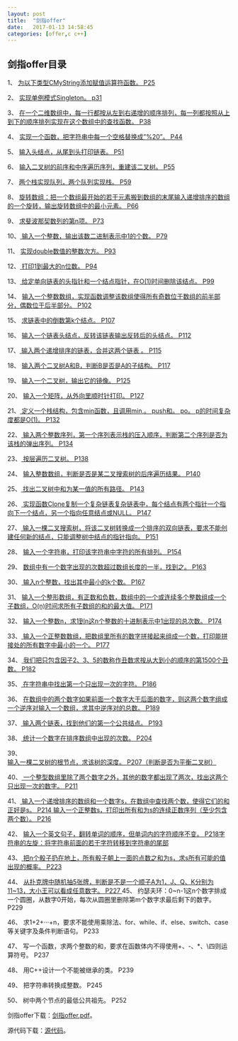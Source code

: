```yaml
---
layout:	post
title:	"剑指offer"
date:	2017-01-13 14:58:45
categories:	[offer,c c++]
---
```


## 剑指offer目录 ##

1、	[为以下类型CMyString添加赋值运算符函数。  P25](http://nofly.cc/offer/c%20c++/2017/01/15/%E5%89%91%E6%8C%87offer%E9%9D%A2%E8%AF%95%E9%A2%98%E4%B8%80.html "剑指offer面试题一")

2、	[实现单例模式Singleton。  p31](http://nofly.cc/offer/c%20c++/2017/01/15/%E5%89%91%E6%8C%87offer%E9%9D%A2%E8%AF%95%E9%A2%98%E4%BA%8C.html "剑指offer面试题二")

3、	[在一个二维数组中，每一行都按从左到右递增的顺序排列，每一列都按照从上到下的顺序排列实现在这个数组中的查找函数。  P38](http://nofly.cc/offer/c%20c++/2017/01/16/%E5%89%91%E6%8C%87offer%E9%9D%A2%E8%AF%95%E9%A2%98%E4%B8%89.html "剑指offer面试题三")

4、	[实现一个函数，把字符串中每一个空格替换成”%20”。  P44](http://nofly.cc/offer/c%20c++/2017/01/16/%E5%89%91%E6%8C%87offer%E9%9D%A2%E8%AF%95%E9%A2%98%E5%9B%9B.html "剑指offer面试题四")

5、	[输入头结点，从尾到头打印链表。  P51](http://nofly.cc/offer/c%20c++/2017/01/17/%E5%89%91%E6%8C%87offer%E9%9D%A2%E8%AF%95%E9%A2%98%E4%BA%94.html "剑指offer面试题五")

6、	[输入二叉树的前序和中序遍历序列，重建该二叉树。  P55](http://nofly.cc/offer/c%20c++/2017/01/17/%E5%89%91%E6%8C%87offer%E9%9D%A2%E8%AF%95%E9%A2%98%E5%85%AD.html "剑指offer面试题六")

7、	[两个栈实现队列，两个队列实现栈。  P59](http://nofly.cc/offer/c%20c++/2017/01/18/%E5%89%91%E6%8C%87offer%E9%9D%A2%E8%AF%95%E9%A2%98%E4%B8%83.html "剑指offer面试题七")

8、	[旋转数组：把一个数组最开始的若干元素搬到数组的末尾输入递增排序的数组的一个旋转，输出旋转数组中的最小元素。  P66](http://nofly.cc/offer/c%20c++/2017/01/18/%E5%89%91%E6%8C%87offer%E9%9D%A2%E8%AF%95%E9%A2%98%E5%85%AB.html "剑指offer面试题八")

9、	[求斐波那契数列的第n项。  P73](http://nofly.cc/offer/c%20c++/2017/01/19/%E5%89%91%E6%8C%87offer%E9%9D%A2%E8%AF%95%E9%A2%98%E4%B9%9D.html "剑指offer面试题九")

10、[	输入一个整数，输出该数二进制表示中1的个数。  P79](http://nofly.cc/offer/c%20c++/2017/01/19/%E5%89%91%E6%8C%87offer%E9%9D%A2%E8%AF%95%E9%A2%98%E5%8D%81.html "剑指offer面试题十")

11、	[实现double数值的整数次方。  P93](http://nofly.cc/offer/c%20c++/2017/01/20/%E5%89%91%E6%8C%87offer%E9%9D%A2%E8%AF%95%E9%A2%98%E5%8D%81%E4%B8%80.html "剑指offer面试题十一")

12、[	打印1到最大的n位数。  P94](http://nofly.cc/offer/c%20c++/2017/01/20/%E5%89%91%E6%8C%87offer%E9%9D%A2%E8%AF%95%E9%A2%98%E5%8D%81%E4%BA%8C.html "剑指offer面试题十二")

13、[	给定单向链表的头指针和一个结点指针，在O(1)时间删除该结点。  P99](http://nofly.cc/offer/c%20c++/2017/01/21/%E5%89%91%E6%8C%87offer%E9%9D%A2%E8%AF%95%E9%A2%98%E5%8D%81%E4%B8%89.html "剑指offer面试题十三")

14、	[输入一个整数数组，实现函数调整该数组使得所有奇数位于数组的前半部分，偶数位于后半部分。  P102](http://nofly.cc/offer/c%20c++/2017/01/21/%E5%89%91%E6%8C%87offer%E9%9D%A2%E8%AF%95%E9%A2%98%E5%8D%81%E5%9B%9B.html "剑指offer面试题十四")

15、	[求链表中的倒数第k个结点。  P107](http://nofly.cc/offer/c%20c++/2017/01/22/%E5%89%91%E6%8C%87offer%E9%9D%A2%E8%AF%95%E9%A2%98%E5%8D%81%E4%BA%94.html "剑指offer面试题十五")

16、	[输入一个链表头结点，反转该链表输出反转后的头结点。  P112](http://nofly.cc/offer/c%20c++/2017/01/22/%E5%89%91%E6%8C%87offer%E9%9D%A2%E8%AF%95%E9%A2%98%E5%8D%81%E5%85%AD.html "剑指offer面试题十六")

17、[	输入两个递增排序的链表，合并这两个链表  。  P115](http://nofly.cc/offer/c%20c++/2017/01/23/%E5%89%91%E6%8C%87offer%E9%9D%A2%E8%AF%95%E9%A2%98%E5%8D%81%E4%B8%83.html "剑指offer面试题十七")

18、	[输入两个二叉树A和B，判断B是否是A的子结构。  P117](http://nofly.cc/offer/c%20c++/2017/01/23/%E5%89%91%E6%8C%87offer%E9%9D%A2%E8%AF%95%E9%A2%98%E5%8D%81%E5%85%AB.html "剑指offer面试题十八")

19、	[输入一个二叉树，输出它的镜像。  P125](http://nofly.cc/offer/c%20c++/2017/01/24/%E5%89%91%E6%8C%87offer%E9%9D%A2%E8%AF%95%E9%A2%98%E5%8D%81%E4%B9%9D.html "剑指offer吗面试题十九")

20、	[输入一个矩阵，从外向里顺时针打印。  P127](http://nofly.cc/offer/c%20c++/2017/01/24/%E5%89%91%E6%8C%87offer%E9%9D%A2%E8%AF%95%E9%A2%98%E4%BA%8C%E5%8D%81.html "剑指offer面试题二十")

21、[	定义一个栈结构，包含min函数，且调用min,。  push和。  po。  p的时间复杂度都是O(1)。  P132](http://nofly.cc/offer/c%20c++/2017/01/25/%E5%89%91%E6%8C%87offer%E9%9D%A2%E8%AF%95%E9%A2%98%E4%BA%8C%E5%8D%81%E4%B8%80.html "剑指offer面试题二十一")

22、[	输入两个整数序列，第一个序列表示栈的压入顺序，判断第二个序列是否为该栈的弹出序列。  P134](http://nofly.cc/offer/c%20c++/2017/01/25/%E5%89%91%E6%8C%87offer%E9%9D%A2%E8%AF%95%E9%A2%98%E4%BA%8C%E5%8D%81%E4%BA%8C.html "剑指offer面试题二十二")

23、[	按层遍历二叉树。  P138](http://nofly.cc/offer/c%20c++/2017/01/26/%E5%89%91%E6%8C%87offer%E9%9D%A2%E8%AF%95%E9%A2%98%E4%BA%8C%E5%8D%81%E4%B8%89.html "剑指offer面试题二十三")

24、	[输入整数数组，判断是否是某二叉搜索树的后序遍历结果。  P140](http://nofly.cc/offer/c%20c++/2017/01/26/%E5%89%91%E6%8C%87offer%E9%9D%A2%E8%AF%95%E9%A2%98%E4%BA%8C%E5%8D%81%E5%9B%9B.html "剑指offer面试题二十四")

25、[	找出二叉树中和为某一值的所有路径。  P143](http://nofly.cc/offer/c%20c++/2017/01/27/%E5%89%91%E6%8C%87offer%E9%9D%A2%E8%AF%95%E9%A2%98%E4%BA%8C%E5%8D%81%E4%BA%94.html "剑指offer面试题二十五")

26、[	实现函数Clone复制一个复杂链表复杂链表中，每个结点有两个指针一个指向下一个结点，另一个指向任意结点或NULL。  P147](http://nofly.cc/offer/c%20c++/2017/01/27/%E5%89%91%E6%8C%87offer%E9%9D%A2%E8%AF%95%E9%A2%98%E4%BA%8C%E5%8D%81%E5%85%AD.html "剑指offer面试题二十六")

27、[	输入一棵二叉搜索树，将该二叉树转换成一个排序的双向链表，要求不能创建任何新的结点，只能调整树中结点的指针指向。  P151](http://nofly.cc/offer/c%20c++/2017/01/28/%E5%89%91%E6%8C%87offer%E9%9D%A2%E8%AF%95%E9%A2%98%E4%BA%8C%E5%8D%81%E4%B8%83.html "剑指offer面试题二十七")

28、	[输入一个字符串，打印该字符串中字符的所有排列。  P154](http://nofly.cc/offer/c%20c++/2017/01/28/%E5%89%91%E6%8C%87offer%E9%9D%A2%E8%AF%95%E9%A2%98%E4%BA%8C%E5%8D%81%E5%85%AB.html "剑指offer面试题二十八")

29、	[数组中有一个数字出现的次数超过数组长度的一半，找到之。  P163](http://nofly.cc/offer/c%20c++/2017/01/29/%E5%89%91%E6%8C%87offer%E9%9D%A2%E8%AF%95%E9%A2%98%E4%BA%8C%E5%8D%81%E4%B9%9D.html "剑指offer面试题二十九")

30、[	输入n个整数，找出其中最小的k个数。  P167](http://nofly.cc/offer/c%20c++/2017/01/29/%E5%89%91%E6%8C%87offer%E9%9D%A2%E8%AF%95%E9%A2%98%E4%B8%89%E5%8D%81.html "剑指offer面试题三十")

31、	[输入一个整形数组，有正数和负数，数组中的一个或连续多个整数组成一个子数组，O(n)时间求所有子数组的和的最大值。  P171](http://nofly.cc/offer/c%20c++/2017/01/30/%E5%89%91%E6%8C%87offer%E9%9D%A2%E8%AF%95%E9%A2%98%E4%B8%89%E5%8D%81%E4%B8%80.html "剑指offer面试题三十一")

32、	[输入一个整数n，求1到n这n个整数的十进制表示中1出现的总次数。  P174](http://nofly.cc/offer/c%20c++/2017/01/30/%E5%89%91%E6%8C%87offer%E9%9D%A2%E8%AF%95%E9%A2%98%E4%B8%89%E5%8D%81%E4%BA%8C.html "剑指offer面试题三十二")

33、[	输入一个正整数数组，把数组里所有的数字拼接起来组成一个数，打印能拼接处的所有数字中最小的一个。  P177](http://nofly.cc/offer/c%20c++/2017/01/31/%E5%89%91%E6%8C%87offer%E9%9D%A2%E8%AF%95%E9%A2%98%E4%B8%89%E5%8D%81%E4%B8%89.html "剑指offer面试题三十二")

34、[	我们把只包含因子2、3、5的数称作丑数求按从大到小的顺序的第1500个丑数。  P182](http://nofly.cc/offer/c%20c++/2017/01/31/%E5%89%91%E6%8C%87offer%E9%9D%A2%E8%AF%95%E9%A2%98%E4%B8%89%E5%8D%81%E5%9B%9B.html "剑指offer面试题三十四")

35、[	在字符串中找出第一个只出现一次的字符。  P186](http://nofly.cc/offer/c%20c++/2017/02/01/%E5%89%91%E6%8C%87offer%E9%9D%A2%E8%AF%95%E9%A2%98%E4%B8%89%E5%8D%81%E4%BA%94.html "剑指offer面试题三十五")

36、	[在数组中的两个数字如果前面一个数字大于后面的数字，则这两个数字组成一个逆序对输入一个数组，求其中逆序对的总数。  P189](http://nofly.cc/offer/c%20c++/2017/02/01/%E5%89%91%E6%8C%87offer%E9%9D%A2%E8%AF%95%E9%A2%98%E4%B8%89%E5%8D%81%E5%85%AD.html "剑指offer面试题三十六")

37、[	输入两个链表，找到他们的第一个公共结点。  P193](http://nofly.cc/offer/c%20c++/2017/02/02/%E5%89%91%E6%8C%87offer%E9%9D%A2%E8%AF%95%E9%A2%98%E4%B8%89%E5%8D%81%E4%B8%83.html "剑指offer面试题三十七")

38、[	统计一个数字在排序数组中出现的次数。  P204](http://nofly.cc/offer/c%20c++/2017/02/02/%E5%89%91%E6%8C%87offer%E9%9D%A2%E8%AF%95%E9%A2%98%E4%B8%89%E5%8D%81%E5%85%AB.html "剑指offer面试题三十八")

39、	[输入一棵二叉树的根节点，求该树的深度。  P207（判断是否为平衡二叉树）](http://nofly.cc/offer/c%20c++/2017/02/03/%E5%89%91%E6%8C%87offer%E9%9D%A2%E8%AF%95%E9%A2%98%E4%B8%89%E5%8D%81%E4%B9%9D.html "剑指offer面试题三十九")

40、[	一个整型数组里除了两个数字之外，其他的数字都出现了两次，找出这两个只出现一次的数字。  P211](http://nofly.cc/offer/c%20c++/2017/02/03/%E5%89%91%E6%8C%87offer%E9%9D%A2%E8%AF%95%E9%A2%98%E5%9B%9B%E5%8D%81.html "剑指offer面试题四十")

41、[	输入一个递增排序的数组和一个数字s，在数组中查找两个数，使得它们的和正好是s。  P214  输入一个正整数s，打印出所有和为s的连续正数序列（至少包含两个数）。  P216](http://nofly.cc/offer/c%20c++/2017/02/04/%E5%89%91%E6%8C%87offer%E9%9D%A2%E8%AF%95%E9%A2%98%E5%9B%9B%E5%8D%81%E4%B8%80.html "剑指offer面试题四十一")

42、	[输入一个英文句子，翻转单词的顺序，但单词内的字符顺序不变。  P218字符串的左旋：将字符串前面的若干字符转移到字符串的尾部](http://nofly.cc/offer/c%20c++/2017/02/04/%E5%89%91%E6%8C%87offer%E9%9D%A2%E8%AF%95%E9%A2%98%E5%9B%9B%E5%8D%81%E4%BA%8C.html "剑指offer面试题四十二")

43、[	把n个骰子扔在地上，所有骰子朝上一面的点数之和为s，求s所有可能的值出现的概率。  P223](http://nofly.cc/offer/c%20c++/2017/02/05/%E5%89%91%E6%8C%87offer%E9%9D%A2%E8%AF%95%E9%A2%98%E5%9B%9B%E5%8D%81%E4%B8%89.html "剑指offer面试题四十三")

44、	[从扑克牌中随机抽5张牌，判断是不是一个顺子A为1，J、Q、K分别为11~13，大小王可以看成任意数字。  P227
](http://nofly.cc/offer/c%20c++/2017/02/05/%E5%89%91%E6%8C%87offer%E9%9D%A2%E8%AF%95%E9%A2%98%E5%9B%9B%E5%8D%81%E5%9B%9B.html "剑指offer面试题四十四")
45、	约瑟夫环：0~n-1这n个数字排成一个圆圈，从数字0开始，每次从圆圈里删除第m个数字求最后剩下的数字。  P229

46、	求1+2+···+n，要求不能使用乘除法、for、while、if、else、switch、case等关键字及条件判断语句。  P233

47、	写一个函数，求两个整数的和，要求在函数体内不得使用+、-、*、\四则运算符号。  P237

48、	用C++设计一个不能被继承的类。  P239

49、	把字符串转换成整数。  P245

50、	树中两个节点的最低公共祖先。  P252

剑指offer下载：[剑指offer.pdf](https://raw.githubusercontent.com/cofire/cofire.github.io/master/source/剑指offer.pdf "剑指offer.pdf")。

源代码下载：[源代码](https://raw.githubusercontent.com/cofire/cofire.github.io/master/source/剑指offer源代码.zip "剑指offer源代码")。